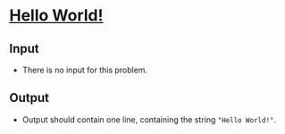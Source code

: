# [Hello World!](https://open.kattis.com/problems/hello)
## Input
- There is no input for this problem.
## Output
- Output should contain one line, containing the string `"Hello World!"`.